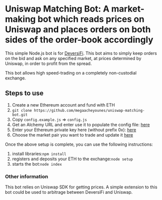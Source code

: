 # Uniswap Matching Bot: A market-making bot which reads prices on Uniswap and places orders on both sides of the order-book accordingly

This simple Node.js bot is for [DeversiFi](https://www.deversifi.com). This bot aims to simply keep orders on the bid and ask on any specified market, at prices determined by Uniswap, in order to profit from the spread.

This bot allows high speed-trading on a completely non-custodial exchange.

## Steps to use

1. Create a new Ethereum account and fund with ETH
2. `git clone https://github.com/megaacheyounes/uniswap-matching-bot.git`
3. Copy `config.example.js` => `config.js`
4. Get an Alchemy URL and enter use it to populate the config file: [here](https://github.com/megaacheyounes/uniswap-matching-bot/blob/main/config.example.js#L5)
5. Enter your Ethereum private key here (without prefix 0x): [here](https://github.com/megaacheyounes/uniswap-matching-bot/blob/main/config.example.js#L3)
6. Choose the market pair you want to trade and update it [here](https://github.com/megaacheyounes/uniswap-matching-bot/blob/main/config.example.js#L4)

Once the above setup is complete, you can use the following instructions:

1. install libraries:`npm install`
2. registers and deposits your ETH to the exchange:`node setup`
3. starts the bot:`node index`

### Other information

This bot relies on Uniswap SDK for getting prices. A simple extension to this bot could be used to arbitrage between DeversiFi and Uniswap.
